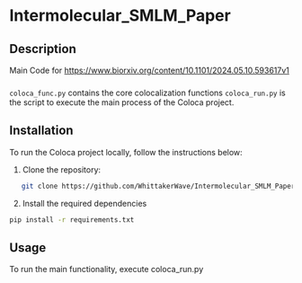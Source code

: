# Intermolecular_SMLM_Paper

## Description
Main Code for https://www.biorxiv.org/content/10.1101/2024.05.10.593617v1

### 

`coloca_func.py` contains the core colocalization functions
`coloca_run.py` is the script to execute the main process of the Coloca project.

## Installation
To run the Coloca project locally, follow the instructions below:
1. Clone the repository:
```bash
   git clone https://github.com/WhittakerWave/Intermolecular_SMLM_Paper.git
```

2. Install the required dependencies
```bash
pip install -r requirements.txt
```

## Usage 
To run the main functionality, execute coloca_run.py 



